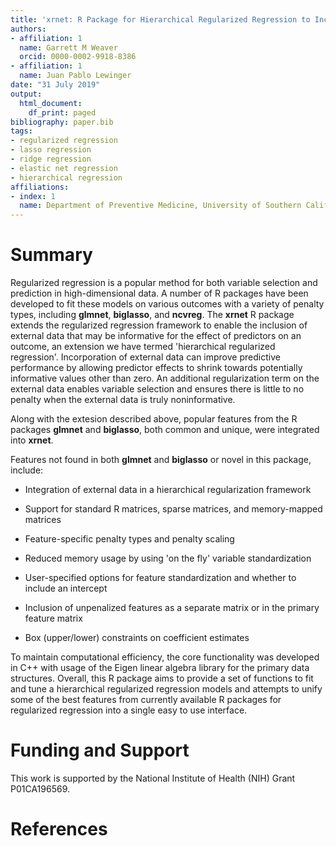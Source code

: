 ```yaml
---
title: 'xrnet: R Package for Hierarchical Regularized Regression to Incorporate External Data'
authors:
- affiliation: 1
  name: Garrett M Weaver
  orcid: 0000-0002-9918-8386
- affiliation: 1
  name: Juan Pablo Lewinger
date: "31 July 2019"
output:
  html_document:
    df_print: paged
bibliography: paper.bib
tags:
- regularized regression
- lasso regression
- ridge regression
- elastic net regression
- hierarchical regression
affiliations:
- index: 1
  name: Department of Preventive Medicine, University of Southern California
---
```


# Summary

Regularized regression is a popular method for both variable selection and prediction in high-dimensional data. A number of R packages have been developed to fit these models on various outcomes with a variety of penalty types, including **glmnet**, **biglasso**, and **ncvreg**. The **xrnet** R package extends the regularized regression framework to enable the inclusion of external data that may be informative for the effect of predictors on an outcome, an extension we have termed 'hierarchical regularized regression'. Incorporation of external data can improve predictive performance by allowing predictor effects to shrink towards potentially informative values other than zero. An additional regularization term on the external data enables variable selection and ensures there is little to no penalty when the external data is truly noninformative.

Along with the extesion described above, popular features from the R packages **glmnet** and **biglasso**, both common and unique, were integrated into **xrnet**. 

Features not found in both **glmnet** and **biglasso** or novel in this package, include:

* Integration of external data in a hierarchical regularization framework

* Support for standard R matrices, sparse matrices, and memory-mapped matrices

* Feature-specific penalty types and penalty scaling

* Reduced memory usage by using 'on the fly' variable standardization

* User-specified options for feature standardization and whether to include an intercept

* Inclusion of unpenalized features as a separate matrix or in the primary feature matrix

* Box (upper/lower) constraints on coefficient estimates

To maintain computational efficiency, the core functionality was developed in C++ with usage of the Eigen linear algebra library for the primary data structures. Overall, this R package aims to provide a set of functions to fit and tune a hierarchical regularized regression models and attempts to unify some of the best features from currently available R packages for regularized regression into a single easy to use interface.

# Funding and Support

This work is supported by the National Institute of Health (NIH) Grant P01CA196569.

# References
